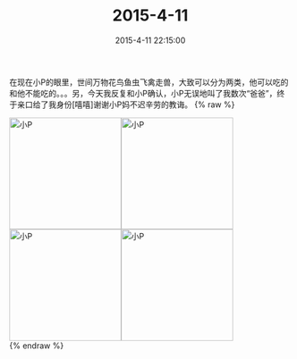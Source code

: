 ﻿---
title: "2015-4-11"
date: 2015-4-11 22:15:00
tags:
categories: 爸爸
---
在现在小P的眼里，世间万物花鸟鱼虫飞禽走兽，大致可以分为两类，他可以吃的和他不能吃的。。。另，今天我反复和小P确认，小P无误地叫了我数次“爸爸”，终于亲口给了我身份[嘻嘻]谢谢小P妈不迟辛劳的教诲。
{% raw %}
<div style="width:500 px">
<div style="float:left; width:100 px"><img src="/images/4065dfcbjw1er1zfc3ebwj20xc18gn1a.jpg" width="200" alt="小P"></div>
<div style="float:left; width:100 px"><img src="/images/4065dfcbjw1er1zfcvp8yj20xc18g11v.jpg" width="200" alt="小P"></div>
<div style="float:left; width:100 px"><img src="/images/4065dfcbjw1er1zfdnqj8j20xc18gk0u.jpg" width="200" alt="小P"></div>
<div style="float:left; width:100 px"><img src="/images/4065dfcbjw1er1zfef0kjj20xc18g7eq.jpg" width="200" alt="小P"></div>
<div style="clear:both"></div>
</div>
{% endraw %}